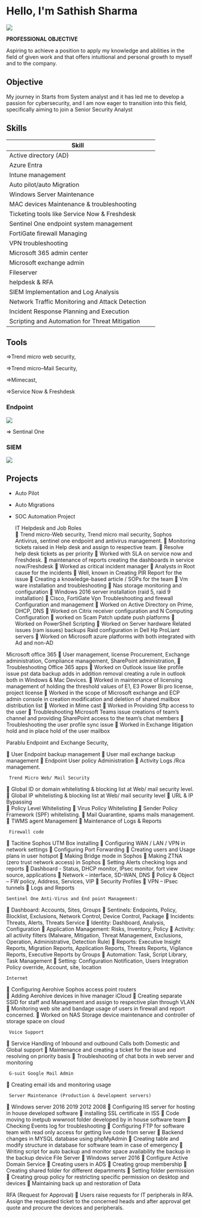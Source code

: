 # Hello, I'm Sathish Sharma
<a href="https://linkedin.com"><img src="https://img.shields.io/badge/-LinkedIn-0072b1?&style=for-the-badge&logo=linkedin&logoColor=white" /></a>

**PROFESSIONAL OBJECTIVE**

Aspiring to achieve a position to apply my knowledge and abilities in the field of given work and that offers intuitional and personal growth to myself and to the company.

## Objective

My journey in Starts from System analyst and it has led me to develop a passion for cybersecurity, and I am now eager to transition into this field, specifically aiming to join a Senior Security Analyst 

## Skills


| **Skill**                                      |    |
|-----------------------------------------------|----------------------------|
| Active directory (AD) |
| Azure Entra |
| Intune management |
| Auto pilot/auto Migration | 
| Windows Server Maintenance |
| MAC devices Maintenance & troubleshooting |
| Ticketing tools like Service Now & Freshdesk | 
| Sentinel One endpoint system management | 
| FortiGate firewall Managing |
| VPN troubleshooting |
| Microsoft 365 admin center | 
| Microsoft exchange admin |
| Fileserver | 
| helpdesk & RFA|
| SIEM Implementation and Log Analysis          | 
| Network Traffic Monitoring and Attack Detection | 
| Incident Response Planning and Execution      | 
| Scripting and Automation for Threat Mitigation | 

## Tools
=>Trend micro web security, 

=>Trend micro–Mail Security,

=>Mimecast,

=>Service Now & Freshdesk


### Endpoint
<div>
    <img src="https://img.shields.io/badge/-Microsoft_Defender_for_Endpoint-00A4EF?&style=for-the-badge&logo=Microsoft&logoColor=white" />
    
    
=> Sentinal One
    

### SIEM
<div>
    <img src="https://img.shields.io/badge/-Microsoft_Sentinel-0078D4?&style=for-the-badge&logo=Microsoft&logoColor=white" />
</div>

## Projects
- Auto Pilot
- Auto Migrations
- SOC Automation Project

  IT Helpdesk and Job Roles  
	Trend micro-Web security, Trend micro mail security, Sophos Antivirus, sentinel one endpoint and antivirus management.
	Monitoring tickets raised in Help desk and assign to respective team.
	Resolve help desk tickets as per priority 
	Worked with SLA on service now and Freshdesk.
	maintenance of reports creating the dashboards in service now/Freshdesk
	Worked as critical incident manager 
	Analysts in Root cause for the incidents
	Well, known in Creating PIR Report for the issue 
	Creating a knowledge-based article / SOPs for the team 
	Vm ware installation and troubleshooting 
	Nas storage monitoring and configuration 
	Windows 2016 server installation (raid 5, raid 9 installation)
	Cisco, FortiGate Vpn Troubleshooting and firewall Configuration and management 
	Worked on Active Directory on Prime, DHCP, DNS 
	Worked on Citrix receiver configuration and N Computing Configuration 
	 worked on Scam Patch update push platforms
	Worked on PowerShell Scripting 
	Worked on Server hardware Related issues (ram issues) backups Raid configuration in Dell Hp ProLiant servers 
	Worked on Microsoft azure platforms with both integrated with Ad and non-AD 

Microsoft office 365
	User management, license Procurement, Exchange administration, Compliance management, SharePoint administration, 
	Troubleshooting Office 365 apps
	Worked on Outlook issue like profile issue pst data backup adds in addition removal creating a rule in outlook both in Windows & Mac Devices.
	Worked in maintenance of licensing management of holding the threshold values of E1, E3 Power Bi pro license, project license 
	Worked in the scope of Microsoft exchange and ECP admin console in creation modification and deletion of shared mailbox distribution list 
	Worked in Mime cast 
	Worked in Providing Sftp access to the user 
	Troubleshooting Microsoft Teams issue creations of team’s channel and providing SharePoint access to the team’s chat members
	Troubleshooting the user profile sync issue 
	Worked in Exchange litigation hold and in place hold of the user mailbox 

   Parablu Endpoint and Exchange Security,

	User Endpoint backup management
	User mail exchange backup management
	Endpoint User policy Administration
	Activity Logs /Rca management.

     Trend Micro Web/ Mail Security 
	Global ID or domain whitelisting & blocking list at Web/ mail security level.   
	Global IP whitelisting & blocking list at Web/ mail security level
	URL & IP Bypassing   
	Policy Level Whitelisting
	Virus Policy Whitelisting
	Sender Policy Framework (SPF) whitelisting.
	Mail Quarantine, spams mails management.
	TWMS agent Management
	Maintenance of Logs & Reports



     Firewall code
	Tacitine Sophos UTM Box installing 
	Configuring WAN / LAN / VPN in network settings
	Configuring Port Forwarding 
	Creating users and Usage plans in user hotspot 
	Making Bridge mode in Sophos 
	Making ZTNA (zero trust network access) in Sophos
	Setting Alerts checking logs and reports
	Dashboard - Status, DHCP monitor, IPsec monitor, fort view source, applications
	Network – interface, SD-WAN, DNS
	Policy & Object – FW policy, Address, Services, VIP
	Security Profiles
	VPN – IPsec tunnels
	Logs and Reports

    Sentinel One Anti-Virus and End point Management:
	Dashboard: Accounts, Sites, Groups
	Sentinels: Endpoints, Policy, Blocklist, Exclusions, Network Control, Device Control, Package
	Incidents: Threats, Alerts, Threats Service
	Identity: Dashboard, Analysis, Configuration
	Application Management: Risks, Inventory, Policy
	Activity: all activity filters (Malware, Mitigation, Threat Management, Exclusions, Operation, Administrative, Detection Rule)
	Reports: Executive Insight Reports, Migration Reports, Application Reports, Threats Reports, Vigilance Reports, Executive Reports by Groups
	Automation: Task, Script Library, Task Management
	Setting: Configuration Notification, Users Integration Policy override, Account, site, location

    Internet
	Configuring Aerohive Sophos access point routers  
	Adding Aerohive devices in hive manager iCloud 
	Creating separate SSID for staff and Management and assign to respective plan through VLAN
	Monitoring web site and bandage usage of users in firewall and report concerned.
	Worked on NAS Storage device maintenance and controller of storage space on cloud 

     Voice Support  
	Service Handling of Inbound and outbound Calls both Domestic and Global support 
	Maintenance and creating a ticket for the issue and resolving on priority basis 
	Troubleshooting of chat bots in web server and monitoring  

     G-suit Google Mail Admin 
	Creating email ids and monitoring usage 

     Server Maintenance (Production & Development servers)
	Windows server 2016 2019 2012 2008
	Configuring IIS server for hosting in house developed software 
	 installing SSL certificate in ISS 
	Code moving to inetpub wwwroot folder developed by in house software team
	Checking Events log for troubleshooting
	Configuring FTP for software team with read only access for getting live code from server
	Backend changes in MYSQL database using phpMyAdmin 
	Creating table and modify structure in database for software team in case of emergency
	Writing script for auto backup and monitor space availability the backup in the backup device
      File Server 
	Windows server 2016 
	Configure Active Domain Service 
	Creating users in ADS
	Creating group membership 
	Creating shared folder for different departments
	Setting folder permission 
	Creating group policy for restricting specific permission on desktop and devices
	Maintaining back up and restoration of Data


RFA (Request for Approval)
	Users raise requests for IT peripherals in RFA. Assign the requested ticket to the concerned heads and after approval get quote and procure the devices and peripherals.

